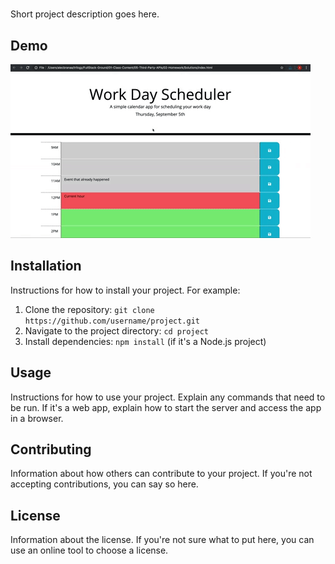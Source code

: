 # 

Short project description goes here.

## Demo

![Demo of the APP](/images/05-third-party-apis-homework-demo.gif)

## Installation

Instructions for how to install your project. For example:

1. Clone the repository: `git clone https://github.com/username/project.git`
2. Navigate to the project directory: `cd project`
3. Install dependencies: `npm install` (if it's a Node.js project)

## Usage

Instructions for how to use your project. Explain any commands that need to be run. If it's a web app, explain how to start the server and access the app in a browser.

## Contributing

Information about how others can contribute to your project. If you're not accepting contributions, you can say so here.

## License

Information about the license. If you're not sure what to put here, you can use an online tool to choose a license.